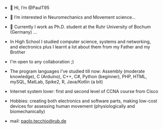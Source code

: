 - 👋 Hi, I’m @PaulT95
- 👀 I’m interested in Neuromechanics and Movement science...
- 🌱 Currently I work as Ph.D. student at the Ruhr University of Bochum (Germany) ...
- In High School I studied computer science, systems and networking, and electronics plus I learnt a lot about them from my Father and my Brother
- I'm open to any collaboration ;)

- The program languages I've studied till now: Assembly (moderate knowledge), C (Arduino), C++, C#, Python (beginner), PHP, HTML, mySQL, MatLab, Spike2, R, Java/Kotlin (a bit)
- Internet system lover: first and second level of CCNA course from Cisco 
- Hobbies: creating both electronics and software parts, making low-cost devices for assessing human movement (physiologically and biomechanically)


- mail: paolo.tecchio@rub.de 
<!---
PaulT95/PaulT95 is a ✨ special ✨ repository because its `README.md` (this file) appears on your GitHub profile.
You can click the Preview link to take a look at your changes.
--->
